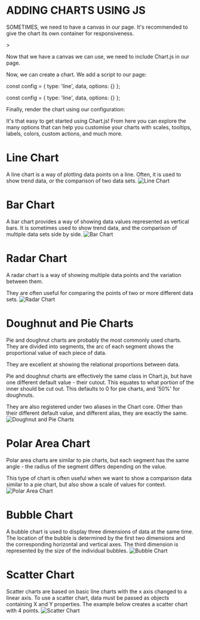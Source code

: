 # ADDING CHARTS USING JS
SOMETIMES, we need to have a canvas in our page. It's recommended to give the chart its own container for responsiveness.      

>
 <div>
  <canvas id="myChart"></canvas>
 </div>
> 
    
Now that we have a canvas we can use, we need to include Chart.js in our page.

    
Now, we can create a chart. We add a script to our page:
>
 const config = {
  type: 'line',
  data,
  options: {}
};
 >
 >
const config = {
  type: 'line',
  data,
  options: {}
 };
>
Finally, render the chart using our configuration:

<script>
  // === include 'setup' then 'config' above ===

  var myChart = new Chart(
    document.getElementById('myChart'),
    config
  );
</script>
 
    
It's that easy to get started using Chart.js! From here you can explore the many options that can help you customise your charts with scales, tooltips, labels, colors, custom actions, and much more.


# Line Chart
A line chart is a way of plotting data points on a line. Often, it is used to show trend data, or the comparison of two data sets.
![Line Chart](https://dyclassroom.com/image/topic/chartjs/v2/line-graph.png) 
# Bar Chart
A bar chart provides a way of showing data values represented as vertical bars. It is sometimes used to show trend data, and the comparison of multiple data sets side by side.
![Bar Chart](https://i.stack.imgur.com/dGJPK.png) 
# Radar Chart
A radar chart is a way of showing multiple data points and the variation between them.

They are often useful for comparing the points of two or more different data sets.
![Radar Chart](https://i.stack.imgur.com/jyNdx.png) 
# Doughnut and Pie Charts
Pie and doughnut charts are probably the most commonly used charts. They are divided into segments, the arc of each segment shows the proportional value of each piece of data.

They are excellent at showing the relational proportions between data.

Pie and doughnut charts are effectively the same class in Chart.js, but have one different default value - their cutout. This equates to what portion of the inner should be cut out. This defaults to 0 for pie charts, and '50%' for doughnuts.

They are also registered under two aliases in the Chart core. Other than their different default value, and different alias, they are exactly the same.
![Doughnut and Pie Charts](https://apexcharts.com/wp-content/uploads/2018/05/simple-donut-chart.svg) 
# Polar Area Chart
Polar area charts are similar to pie charts, but each segment has the same angle - the radius of the segment differs depending on the value.

This type of chart is often useful when we want to show a comparison data similar to a pie chart, but also show a scale of values for context.
![Polar Area Chart](https://apexcharts.com/wp-content/uploads/2020/09/basic-polar-area.png) 
# Bubble Chart
A bubble chart is used to display three dimensions of data at the same time. The location of the bubble is determined by the first two dimensions and the corresponding horizontal and vertical axes. The third dimension is represented by the size of the individual bubbles.
![Bubble Chart](https://apexcharts.com/wp-content/uploads/2018/05/simple-bubble-chart.svg) 
# Scatter Chart
Scatter charts are based on basic line charts with the x axis changed to a linear axis. To use a scatter chart, data must be passed as objects containing X and Y properties. The example below creates a scatter chart with 4 points.
![Scatter Chart](https://apexcharts.com/wp-content/uploads/2018/05/scatter-chart-basic.svg) 

